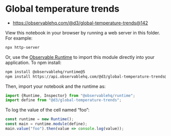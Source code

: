 # Global temperature trends

- https://observablehq.com/@d3/global-temperature-trends@142

View this notebook in your browser by running a web server in this folder. For
example:

~~~sh
npx http-server
~~~

Or, use the [Observable Runtime](https://github.com/observablehq/runtime) to
import this module directly into your application. To npm install:

~~~sh
npm install @observablehq/runtime@5
npm install https://api.observablehq.com/@d3/global-temperature-trends@142.tgz?v=3
~~~

Then, import your notebook and the runtime as:

~~~js
import {Runtime, Inspector} from "@observablehq/runtime";
import define from "@d3/global-temperature-trends";
~~~

To log the value of the cell named “foo”:

~~~js
const runtime = new Runtime();
const main = runtime.module(define);
main.value("foo").then(value => console.log(value));
~~~
